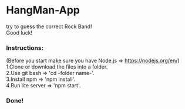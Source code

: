 # HangMan-App
try to guess the correct Rock Band!<br>
Good luck!<br>

### Instructions:
(Before you start make sure you have Node.js => https://nodejs.org/en/)
1.Clone or download the files into a folder.<br>
2.Use git bash => 'cd -folder name-'.<br>
3.Install npm => 'npm install'.<br>
4.Run lite server => 'npm start'.<br>

### Done!
